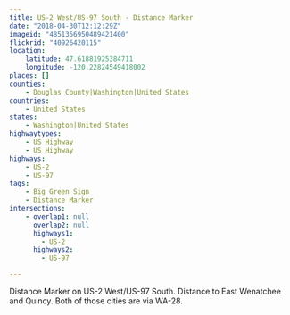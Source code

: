 ```yaml
---
title: US-2 West/US-97 South - Distance Marker
date: "2018-04-30T12:12:29Z"
imageid: "4851356950489421400"
flickrid: "40926420115"
location:
    latitude: 47.61881925384711
    longitude: -120.22824549418002
places: []
counties:
    - Douglas County|Washington|United States
countries:
    - United States
states:
    - Washington|United States
highwaytypes:
    - US Highway
    - US Highway
highways:
    - US-2
    - US-97
tags:
    - Big Green Sign
    - Distance Marker
intersections:
    - overlap1: null
      overlap2: null
      highways1:
        - US-2
      highways2:
        - US-97

---
```

Distance Marker on US-2 West/US-97 South.  Distance to East Wenatchee and Quincy.  Both of those cities are via WA-28.